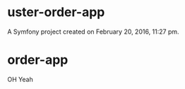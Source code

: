 uster-order-app
===============

A Symfony project created on February 20, 2016, 11:27 pm.
# order-app

OH Yeah
